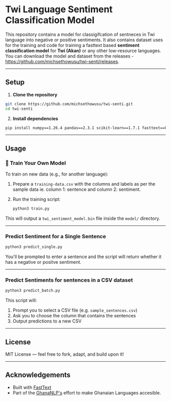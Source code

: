 # Twi Language Sentiment Classification Model

This repository contains a model for classigifcation of sentneces in Twi language into negative or positive sentiments. It also contains dataset uses for the training and code for training a fasttext based **sentiment classification model** for **Twi (Akan)** or any other low-resource languages. You can download the model and dataset from the releases - https://github.com/michsethowusu/twi-senti/releases.

---

## Setup

1. **Clone the repository**

```bash
git clone https://github.com/michsethowusu/twi-senti.git
cd twi-senti
```

2. **Install dependencies**

```bash
pip install numpy==1.26.4 pandas==2.3.1 scikit-learn==1.7.1 fasttext==0.9.3
```


---

## Usage

### 🔹 Train Your Own Model

To train on new data (e.g., for another language):

1. Prepare a `training-data.csv` with the columns and labels as per the sample data ie. column 1: sentence and column 2: sentiment.

2. Run the training script:
    ```bash
    python3 train.py
    ```

This will output a `twi_sentiment_model.bin` file inside the `model/` directory.

---

### Predict Sentiment for a Single Sentence

```bash
python3 predict_single.py
```

You'll be prompted to enter a sentence and the script will return whether it has a negative or positve sentiment.

---

### Predict Sentiments for sentences in a CSV dataset

```bash
python3 predict_batch.py
```

This script will:
1. Prompt you to select a CSV file (e.g. `sample_sentences.csv`)
2. Ask you to choose the column that contains the sentences
3. Output predictions to a new CSV

---

## License

MIT License — feel free to fork, adapt, and build upon it!

---

## Acknowledgements

- Built with [FastText](https://fasttext.cc/)
- Part of the [GhanaNLP's](https://github.com/GhanaNLP) effort to make Ghanaian Languages accesible.

